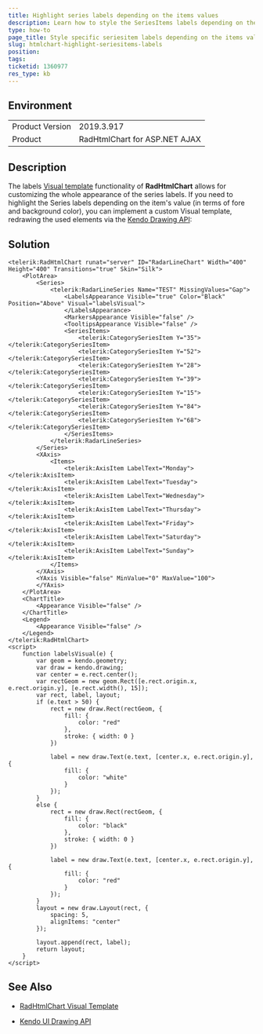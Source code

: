 ```yaml
---
title: Highlight series labels depending on the items values
description: Learn how to style the SeriesItems labels depending on the item's value.
type: how-to
page_title: Style specific seriesitem labels depending on the items value
slug: htmlchart-highlight-seriesitems-labels
position: 
tags: 
ticketid: 1360977
res_type: kb
---
```


## Environment
<table>
	<tbody>
		<tr>
			<td>Product Version</td>
			<td>2019.3.917</td>
		</tr>
		<tr>
			<td>Product</td>
			<td>RadHtmlChart for ASP.NET AJAX</td>
		</tr>
	</tbody>
</table>


## Description
The labels [Visual template](https://docs.telerik.com/devtools/aspnet-ajax/controls/htmlchart/functionality/visual-template) functionality of **RadHtmlChart** allows for customizing the whole appearance of the series labels. If you need to highlight the Series labels depending on the item's value (in terms of fore and background color), you can implement a custom Visual template, redrawing the used elements via the [Kendo Drawing API](https://docs.telerik.com/kendo-ui/framework/drawing/basic-shapes):

## Solution
````ASP.NET
<telerik:RadHtmlChart runat="server" ID="RadarLineChart" Width="400" Height="400" Transitions="true" Skin="Silk">
    <PlotArea>
        <Series>
            <telerik:RadarLineSeries Name="TEST" MissingValues="Gap">
                <LabelsAppearance Visible="true" Color="Black" Position="Above" Visual="labelsVisual">
                </LabelsAppearance>
                <MarkersAppearance Visible="false" />
                <TooltipsAppearance Visible="false" />
                <SeriesItems>
                    <telerik:CategorySeriesItem Y="35"></telerik:CategorySeriesItem>
                    <telerik:CategorySeriesItem Y="52"></telerik:CategorySeriesItem>
                    <telerik:CategorySeriesItem Y="28"></telerik:CategorySeriesItem>
                    <telerik:CategorySeriesItem Y="39"></telerik:CategorySeriesItem>
                    <telerik:CategorySeriesItem Y="15"></telerik:CategorySeriesItem>
                    <telerik:CategorySeriesItem Y="84"></telerik:CategorySeriesItem>
                    <telerik:CategorySeriesItem Y="68"></telerik:CategorySeriesItem>
                </SeriesItems>
            </telerik:RadarLineSeries>
        </Series>
        <XAxis>
            <Items>
                <telerik:AxisItem LabelText="Monday"></telerik:AxisItem>
                <telerik:AxisItem LabelText="Tuesday"></telerik:AxisItem>
                <telerik:AxisItem LabelText="Wednesday"></telerik:AxisItem>
                <telerik:AxisItem LabelText="Thursday"></telerik:AxisItem>
                <telerik:AxisItem LabelText="Friday"></telerik:AxisItem>
                <telerik:AxisItem LabelText="Saturday"></telerik:AxisItem>
                <telerik:AxisItem LabelText="Sunday"></telerik:AxisItem>
            </Items>
        </XAxis>
        <YAxis Visible="false" MinValue="0" MaxValue="100">
        </YAxis>
    </PlotArea>
    <ChartTitle>
        <Appearance Visible="false" />
    </ChartTitle>
    <Legend>
        <Appearance Visible="false" />
    </Legend>
</telerik:RadHtmlChart>
<script>
    function labelsVisual(e) {
        var geom = kendo.geometry;
        var draw = kendo.drawing;
        var center = e.rect.center();
        var rectGeom = new geom.Rect([e.rect.origin.x, e.rect.origin.y], [e.rect.width(), 15]);
        var rect, label, layout;
        if (e.text > 50) {
            rect = new draw.Rect(rectGeom, {
                fill: {
                    color: "red"
                },
                stroke: { width: 0 }
            })
 
            label = new draw.Text(e.text, [center.x, e.rect.origin.y], {
                fill: {
                    color: "white"
                }
            });
        }
        else {
            rect = new draw.Rect(rectGeom, {
                fill: {
                    color: "black"
                },
                stroke: { width: 0 }
            })
 
            label = new draw.Text(e.text, [center.x, e.rect.origin.y], {
                fill: {
                    color: "red"
                }
            });
        }
        layout = new draw.Layout(rect, {
            spacing: 5,
            alignItems: "center"
        });
 
        layout.append(rect, label);
        return layout;
    }
</script>
````

## See Also

* [RadHtmlChart Visual Template](https://docs.telerik.com/devtools/aspnet-ajax/controls/htmlchart/functionality/visual-template)

* [Kendo UI Drawing API](https://docs.telerik.com/kendo-ui/framework/drawing/basic-shapes)
